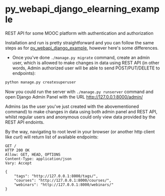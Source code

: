 # py_webapi_django_elearning_example
REST API for some MOOC platform with authentication and authorization

Installation and run is pretty straightforward and you can follow the same steps as for [py_webapi_django_example](https://github.com/niki4/py_webapi_django_example), however here's some differences.

* Once you've done `./manage.py migrate` command, create an admin user, which is allowed to make changes in data using REST API (in other words, Admin authorized user will be able to send POST/PUT/DELETE to endpoints):
```bash
python manage.py createsuperuser
```
Now you could run the server with `./manage.py runserver` command and open Django Admin Panel with the URL http://127.0.0.1:8000/admin/

Admins (as the user you've just created with the abovementioned command) to make changes in data using both admin panel and REST API, whilst regular users and anonymous could only view data provided by the REST API endoints.

By the way, navigating to root level in your browser (or another http client like _curl_) will return list of available endpoints:
```
GET /
HTTP 200 OK
Allow: GET, HEAD, OPTIONS
Content-Type: application/json
Vary: Accept

{
    "tags": "http://127.0.0.1:8000/tags/",
    "courses": "http://127.0.0.1:8000/courses/",
    "webinars": "http://127.0.0.1:8000/webinars/"
}
```
